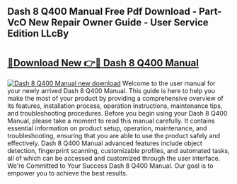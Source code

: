 ## Dash 8 Q400 Manual Free Pdf Download - Part-VcO New Repair Owner Guide - User Service Edition LLcBy

# <h2><a href="http://bc6160.oget.top/?id=Dash+8+Q400+Manual">🔗Download New 👉🔴 Dash 8 Q400 Manual</a></h2>

[![Dash 8 Q400 Manual new download](https://i.imgur.com/5g1atiW.png)](http://bc6160.oget.top/?id=Dash+8+Q400+Manual)
Welcome to the user manual for your newly arrived Dash 8 Q400 Manual. This guide is here to help you make the most of your product by providing a comprehensive overview of its features, installation process, operation instructions, maintenance tips, and troubleshooting procedures. Before you begin using your Dash 8 Q400 Manual, please take a moment to read this manual carefully. It contains essential information on product setup, operation, maintenance, and troubleshooting, ensuring that you are able to use the product safely and effectively. Dash 8 Q400 Manual advanced features include object detection, fingerprint scanning, customizable profiles, and automated tasks, all of which can be accessed and customized through the user interface. We're Committed to Your Success Dash 8 Q400 Manual. Our goal is to empower you to achieve the best results.
